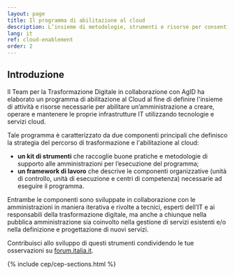 ```yaml
---
layout: page
title: Il programma di abilitazione al cloud
description: L’insieme di metodologie, strumenti e risorse per consentire alle amministrazioni di trasformare i propri servizi utilizznado le tecnologie di cloud computing.
lang: it
ref: cloud-enablement
order: 2
---
```


## Introduzione

Il Team per la Trasformazione Digitale in collaborazione con AgID ha elaborato un programma di
abilitazione al Cloud al fine di definire l'insieme di attività e risorse necessarie
per abilitare un’amministrazione a creare, operare e mantenere le proprie infrastrutture IT 
utilizzando tecnologie e servizi cloud.

Tale programma è caratterizzato da due componenti 
principali che definisco la strategia del percorso di trasformazione e l'abilitazione al cloud:

- **un kit di strumenti** che raccoglie  buone pratiche e metodologie di supporto alle
  amministrazioni per l’esecuzione del programma;
- **un framework di lavoro** che descrive le componenti organizzative (unità di
  controllo, unità di esecuzione e centri di competenza)  necessarie ad
  eseguire il programma.

Entrambe le componenti sono sviluppate in collaborazione con le 
amministrazioni in maniera iterativa e rivolte a tecnici, esperti dell’IT e ai
responsabili della trasformazione digitale, ma anche a chiunque nella
pubblica amministrazione sia coinvolto nella gestione di servizi esistenti e/o
nella definizione e progettazione di nuovi servizi.

Contribuisci allo sviluppo di questi strumenti condividendo le tue osservazioni su
[forum.italia.it](https://forum.italia.it/c/piano-triennale/data-center-e-cloud).


{% include cep/cep-sections.html %}

